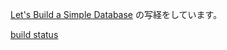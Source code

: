 [Let's Build a Simple Database](https://github.com/cstack/db_tutorial) の写経をしています。

[build status](https://github.com/satokano/mysimpledb/workflows/C%2FC%2B%2B+CI/badge.svg)

